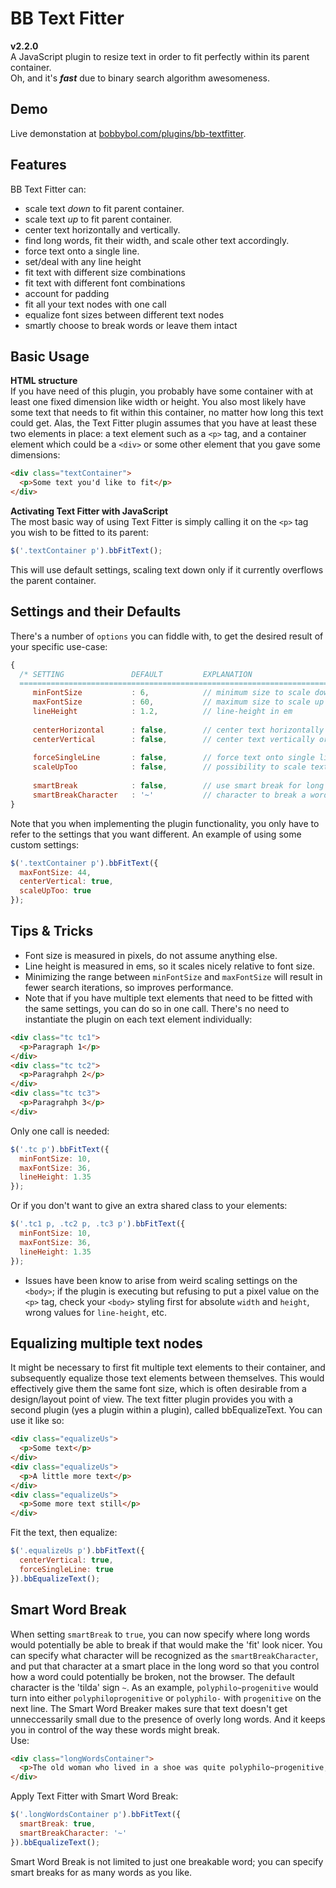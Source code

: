 # BB Text Fitter
**v2.2.0**  
A JavaScript plugin to resize text in order to fit perfectly within its parent container.  
Oh, and it's **_fast_** due to binary search algorithm awesomeness.

## Demo
Live demonstation at [bobbybol.com/plugins/bb-textfitter](http://bobbybol.com/plugins/bb-textfitter/).

## Features
BB Text Fitter can:
- scale text _down_ to fit parent container.
- scale text _up_ to fit parent container.
- center text horizontally and vertically.
- find long words, fit their width, and scale other text accordingly.
- force text onto a single line.
- set/deal with any line height
- fit text with different size combinations
- fit text with different font combinations
- account for padding
- fit all your text nodes with one call
- equalize font sizes between different text nodes
- smartly choose to break words or leave them intact

## Basic Usage
**HTML structure**  
If you have need of this plugin, you probably have some container with at least one fixed dimension like width or height. You also most likely have some text that needs to fit within this container, no matter how long this text could get. Alas, the Text Fitter plugin assumes that you have at least these two elements in place: a text element such as a `<p>` tag, and a container element which could be a `<div>` or some other element that you gave some dimensions:
```html
<div class="textContainer">
  <p>Some text you'd like to fit</p>
</div>
```
**Activating Text Fitter with JavaScript**  
The most basic way of using Text Fitter is simply calling it on the `<p>` tag you wish to be fitted to its parent:
```javascript
$('.textContainer p').bbFitText();
```
This will use default settings, scaling text down only if it currently overflows the parent container.

## Settings and their Defaults
There's a number of `options` you can fiddle with, to get the desired result of your specific use-case:
```javascript
{
  /* SETTING               DEFAULT         EXPLANATION
  =========================================================================== */
     minFontSize           : 6,            // minimum size to scale down to
     maxFontSize           : 60,           // maximum size to scale up to
     lineHeight            : 1.2,          // line-height in em           
  
     centerHorizontal      : false,        // center text horizontally or not
     centerVertical        : false,        // center text vertically or not   
  
     forceSingleLine       : false,        // force text onto single line
     scaleUpToo            : false,        // possibility to scale text up too
     
     smartBreak            : false,        // use smart break for long words
     smartBreakCharacter   : '~'           // character to break a word on    
}
```
Note that you when implementing the plugin functionality, you only have to refer to the settings that you want different. An example of using some custom settings:
```javascript
$('.textContainer p').bbFitText({
  maxFontSize: 44,
  centerVertical: true,
  scaleUpToo: true
});
```

## Tips & Tricks
- Font size is measured in pixels, do not assume anything else.
- Line height is measured in ems, so it scales nicely relative to font size.
- Minimizing the range between `minFontSize` and `maxFontSize` will result in fewer search iterations, so improves performance.
- Note that if you have multiple text elements that need to be fitted with the same settings, you can do so in one call. There's no need to instantiate the plugin on each text element individually:
```html
<div class="tc tc1">
  <p>Paragraph 1</p>
</div>
<div class="tc tc2">
  <p>Paragrahph 2</p>
</div>
<div class="tc tc3">
  <p>Paragrahph 3</p>
</div>
```
Only one call is needed:
```javascript
$('.tc p').bbFitText({
  minFontSize: 10,
  maxFontSize: 36,
  lineHeight: 1.35
});
```
Or if you don't want to give an extra shared class to your elements:
```javascript
$('.tc1 p, .tc2 p, .tc3 p').bbFitText({
  minFontSize: 10,
  maxFontSize: 36,
  lineHeight: 1.35
});
```
- Issues have been know to arise from weird scaling settings on the `<body>`; if the plugin is executing but refusing to put a pixel value on the `<p>` tag, check your `<body>` styling first for absolute `width` and `height`, wrong values for `line-height`, etc.

## Equalizing multiple text nodes
It might be necessary to first fit multiple text elements to their container, and subsequently equalize those text elements between themselves. This would effectively give them the same font size, which is often desirable from a design/layout point of view.
The text fitter plugin provides you with a second plugin (yes a plugin within a plugin), called bbEqualizeText. You can use it like so:
```html
<div class="equalizeUs">
  <p>Some text</p>
</div>
<div class="equalizeUs">
  <p>A little more text</p>
</div>
<div class="equalizeUs">
  <p>Some more text still</p>
</div>
```
Fit the text, then equalize:
```javascript
$('.equalizeUs p').bbFitText({
  centerVertical: true,
  forceSingleLine: true
}).bbEqualizeText();
```

## Smart Word Break
When setting `smartBreak` to `true`, you can now specify where long words would potentially be able to break if that would make the 'fit' look nicer. You can specify what character will be recognized as the `smartBreakCharacter`, and put that character at a smart place in the long word so that you control how a word could potentially be broken, not the browser. The default character is the 'tilda' sign `~`. As an example, `polyphilo~progenitive` would turn into either `polyphiloprogenitive` or `polyphilo-` with `progenitive` on the next line. The Smart Word Breaker makes sure that text doesn't get unneccessarily small due to the presence of overly long words. And it keeps you in control of the way these words might break.  
Use:
```html
<div class="longWordsContainer">
  <p>The old woman who lived in a shoe was quite polyphilo~progenitive, if we may believe Mother Goose.</p>
</div>
```
Apply Text Fitter with Smart Word Break:
```javascript
$('.longWordsContainer p').bbFitText({
  smartBreak: true,
  smartBreakCharacter: '~'
}).bbEqualizeText();
```
Smart Word Break is not limited to just one breakable word; you can specify smart breaks for as many words as you like.

